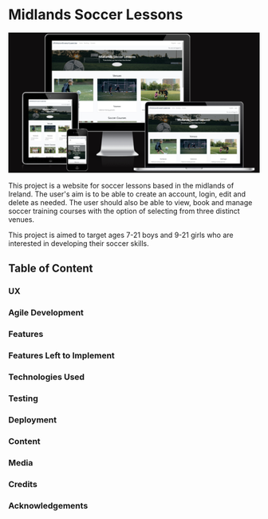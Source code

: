 # Midlands Soccer Lessons

![Am I responsive](/static/images/readme/am%20i%20responsive.png)

This project is a website for soccer lessons based in the midlands of Ireland. The user's aim is to be able to create an account, login, edit and delete as needed. The user should also be able to view, book and manage soccer training courses with the option of selecting from three distinct venues.

This project is aimed to target ages 7-21 boys and 9-21 girls who are interested in developing their soccer skills.

## Table of Content

### UX

### Agile Development

### Features

### Features Left to Implement

### Technologies Used

### Testing

### Deployment

### Content

### Media

### Credits

### Acknowledgements